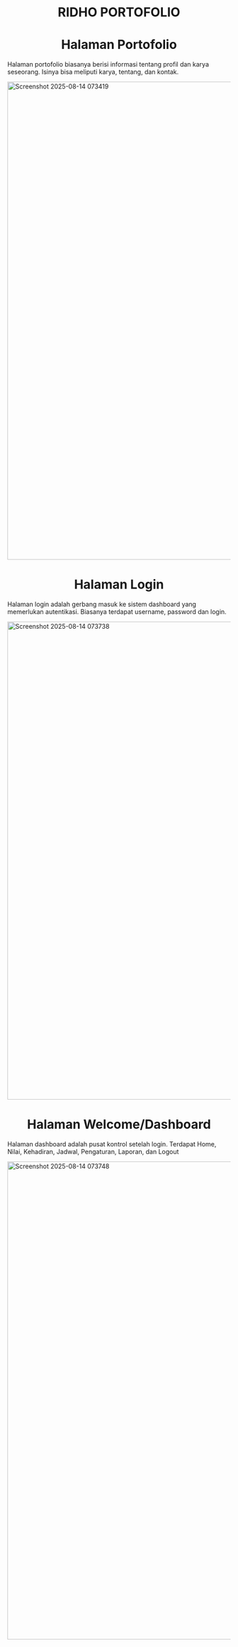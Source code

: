 <h1 style="text-align: center;">RIDHO PORTOFOLIO</h1>

<h1 style="text-align: center;">Halaman Portofolio</h1>
<p>Halaman portofolio biasanya berisi informasi tentang profil dan karya seseorang. Isinya bisa meliputi karya, tentang, dan kontak.</p>
<img width="1920" height="1080" alt="Screenshot 2025-08-14 073419" src="https://github.com/user-attachments/assets/dc3bbac4-3a04-4753-8c82-8a9922aa9822" />


<h1 style="text-align: center;">Halaman Login</h1>
<p>Halaman login adalah gerbang masuk ke sistem dashboard yang memerlukan autentikasi. Biasanya terdapat username, password dan login. </p>
<img width="1920" height="1080" alt="Screenshot 2025-08-14 073738" src="https://github.com/user-attachments/assets/5fdad931-81cf-43e9-b190-70596af70fe8" />


<h1 style="text-align: center;">Halaman Welcome/Dashboard</h1>
<p>Halaman dashboard adalah pusat kontrol setelah login. Terdapat Home, Nilai, Kehadiran, Jadwal, Pengaturan, Laporan, dan Logout</p>
<img width="1920" height="1080" alt="Screenshot 2025-08-14 073748" src="https://github.com/user-attachments/assets/c3695f58-449b-44eb-9ccb-50e62a93712f" />

